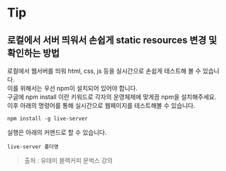 # Tip
## 로컬에서 서버 띄워서 손쉽게 static resources 변경 및 확인하는 방법
로컬에서 웹서버를 띄워 html, css, js 등을 실시간으로 손쉽게 테스트해 볼 수 있습니다.   
이를 위해서는 우선 npm이 설치되어 있어야 합니다.   
구글에 npm install 이란 키워드로 각자의 운영체제에 맞게끔 npm을 설치해주세요.   
이후 아래의 명령어를 통해 실시간으로 웹페이지를 테스트해볼 수 있습니다.
```
npm install -g live-server
```
실행은 아래의 커맨드로 할 수 있습니다.   
```
live-server 폴더명
```

> 출처 : 유데미 블랙커피 문벅스 강의
